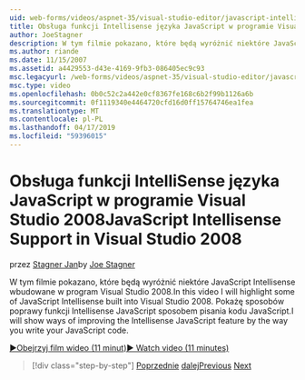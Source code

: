 ```yaml
---
uid: web-forms/videos/aspnet-35/visual-studio-editor/javascript-intellisense-support-in-visual-studio-2008
title: Obsługa funkcji Intellisense języka JavaScript w programie Visual Studio 2008 | Dokumentacja firmy Microsoft
author: JoeStagner
description: W tym filmie pokazano, które będą wyróżnić niektóre JavaScript Intellisense wbudowane w program Visual Studio 2008. Pokażę sposobów poprawy featu Intellisense JavaScript...
ms.author: riande
ms.date: 11/15/2007
ms.assetid: a4429553-d43e-4169-9fb3-086405ec9c93
msc.legacyurl: /web-forms/videos/aspnet-35/visual-studio-editor/javascript-intellisense-support-in-visual-studio-2008
msc.type: video
ms.openlocfilehash: 0b0c52c2a442e0cf8367fe168c6b2f99b1126a6b
ms.sourcegitcommit: 0f1119340e4464720cfd16d0ff15764746ea1fea
ms.translationtype: MT
ms.contentlocale: pl-PL
ms.lasthandoff: 04/17/2019
ms.locfileid: "59396015"
---
```

# <a name="javascript-intellisense-support-in-visual-studio-2008"></a><span data-ttu-id="2748d-104">Obsługa funkcji IntelliSense języka JavaScript w programie Visual Studio 2008</span><span class="sxs-lookup"><span data-stu-id="2748d-104">JavaScript Intellisense Support in Visual Studio 2008</span></span>

<span data-ttu-id="2748d-105">przez [Stagner Jan](https://github.com/JoeStagner)</span><span class="sxs-lookup"><span data-stu-id="2748d-105">by [Joe Stagner](https://github.com/JoeStagner)</span></span>

<span data-ttu-id="2748d-106">W tym filmie pokazano, które będą wyróżnić niektóre JavaScript Intellisense wbudowane w program Visual Studio 2008.</span><span class="sxs-lookup"><span data-stu-id="2748d-106">In this video I will highlight some of JavaScript Intellisense built into Visual Studio 2008.</span></span> <span data-ttu-id="2748d-107">Pokażę sposobów poprawy funkcji Intellisense JavaScript sposobem pisania kodu JavaScript.</span><span class="sxs-lookup"><span data-stu-id="2748d-107">I will show ways of improving the Intellisense JavaScript feature by the way you write your JavaScript code.</span></span>

[<span data-ttu-id="2748d-108">&#9654;Obejrzyj film wideo (11 minut)</span><span class="sxs-lookup"><span data-stu-id="2748d-108">&#9654; Watch video (11 minutes)</span></span>](https://channel9.msdn.com/Blogs/ASP-NET-Site-Videos/javascript-intellisense-support-in-visual-studio-2008)

> [!div class="step-by-step"]
> <span data-ttu-id="2748d-109">[Poprzednie](new-designer-support-in-visual-studio-2008.md)
> [dalej](javascript-debugging-in-visual-studio-2008.md)</span><span class="sxs-lookup"><span data-stu-id="2748d-109">[Previous](new-designer-support-in-visual-studio-2008.md)
[Next](javascript-debugging-in-visual-studio-2008.md)</span></span>
